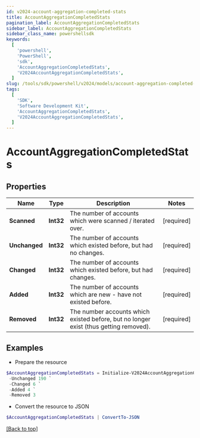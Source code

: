 ```yaml
---
id: v2024-account-aggregation-completed-stats
title: AccountAggregationCompletedStats
pagination_label: AccountAggregationCompletedStats
sidebar_label: AccountAggregationCompletedStats
sidebar_class_name: powershellsdk
keywords:
  [
    'powershell',
    'PowerShell',
    'sdk',
    'AccountAggregationCompletedStats',
    'V2024AccountAggregationCompletedStats',
  ]
slug: /tools/sdk/powershell/v2024/models/account-aggregation-completed-stats
tags:
  [
    'SDK',
    'Software Development Kit',
    'AccountAggregationCompletedStats',
    'V2024AccountAggregationCompletedStats',
  ]
---
```


# AccountAggregationCompletedStats

## Properties

| Name | Type | Description | Notes |
| --- | --- | --- | --- |
| **Scanned** | **Int32** | The number of accounts which were scanned / iterated over. | [required] |
| **Unchanged** | **Int32** | The number of accounts which existed before, but had no changes. | [required] |
| **Changed** | **Int32** | The number of accounts which existed before, but had changes. | [required] |
| **Added** | **Int32** | The number of accounts which are new - have not existed before. | [required] |
| **Removed** | **Int32** | The number accounts which existed before, but no longer exist (thus getting removed). | [required] |

## Examples

- Prepare the resource

```powershell
$AccountAggregationCompletedStats = Initialize-V2024AccountAggregationCompletedStats  -Scanned 200 `
 -Unchanged 190 `
 -Changed 6 `
 -Added 4 `
 -Removed 3
```

- Convert the resource to JSON

```powershell
$AccountAggregationCompletedStats | ConvertTo-JSON
```

[[Back to top]](#)
